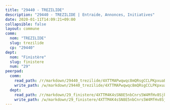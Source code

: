 ```yaml
---
title: "29440 - TREZILIDE"
description: "29440 - TREZILIDE | Entraide, Annonces, Initiatives"
date: 2020-01-11T14:09:21+09:00
collapsible: false
layout: commune
comm:
  nom: "TREZILIDE"
  slug: trezilide
  cp: "29440"
dept:
  nom: "Finistère"
  slug: finistere
  num: "29"
peerpad:
  comm:
    read_path: /r/markdown/29440_trezilide/4XTTMAPwqwqc8mQRsgCCLPKpxuaECt7BmrNUSNX23W7o7R5rG
    write_path: /w/markdown/29440_trezilide/4XTTMAPwqwqc8mQRsgCCLPKpxuaECt7BmrNUSNX23W7o7R5rG-K3TgUpEpebov5n2Y44pURGZhS9yR8muAYnMdURFuVV9REyA9J4oZXGb17u3yEekvw6QgpBxRPnS8zoaFNHRUwN4hcUrU2gMviFESgVehpRJQYu2QyfvmHVzWXU6d7ADAbjqFvsT6
  dept:
    read_path: /r/markdown/29_finistere/4XTTM4K4sSN8E5nbCnrs5W4MfHv8SjkZXZkMiZwJKZCUFreuC
    write_path: /w/markdown/29_finistere/4XTTM4K4sSN8E5nbCnrs5W4MfHv8SjkZXZkMiZwJKZCUFreuC-K3TgUmttHvLKDBu5vxQ3oPzTia91UxXiaB3vEFjsHJiDiJD9aQfr6ibvcPa75Eo3oX7ob78s9tVxCKrtPM9bLAmDziVCSFjEgZbp3rqL8Ji8Q5aZhxfTcqkGX75WxHS6TQxtiQQ6
---
```


